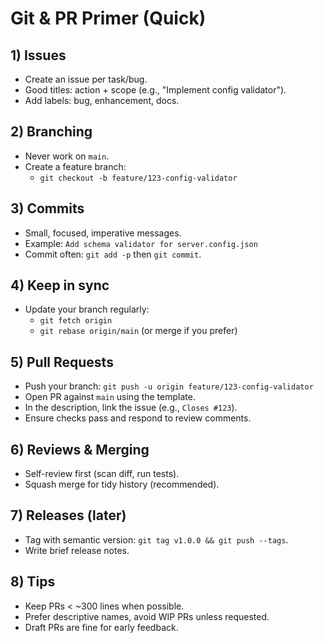 # Git & PR Primer (Quick)

## 1) Issues
- Create an issue per task/bug.
- Good titles: action + scope (e.g., "Implement config validator").
- Add labels: bug, enhancement, docs.

## 2) Branching
- Never work on `main`.
- Create a feature branch:
  - `git checkout -b feature/123-config-validator`

## 3) Commits
- Small, focused, imperative messages.
- Example: `Add schema validator for server.config.json`
- Commit often: `git add -p` then `git commit`.

## 4) Keep in sync
- Update your branch regularly:
  - `git fetch origin`
  - `git rebase origin/main` (or merge if you prefer)

## 5) Pull Requests
- Push your branch: `git push -u origin feature/123-config-validator`
- Open PR against `main` using the template.
- In the description, link the issue (e.g., `Closes #123`).
- Ensure checks pass and respond to review comments.

## 6) Reviews & Merging
- Self-review first (scan diff, run tests).
- Squash merge for tidy history (recommended).

## 7) Releases (later)
- Tag with semantic version: `git tag v1.0.0 && git push --tags`.
- Write brief release notes.

## 8) Tips
- Keep PRs < ~300 lines when possible.
- Prefer descriptive names, avoid WIP PRs unless requested.
- Draft PRs are fine for early feedback.
